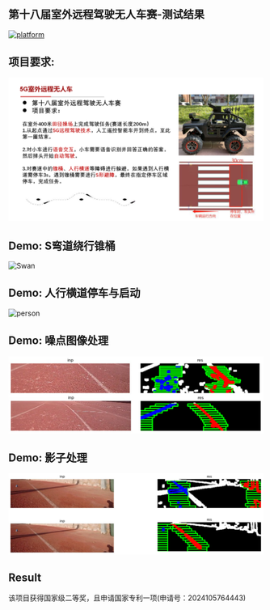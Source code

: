 ## 第十八届室外远程驾驶无人车赛-测试结果
[![platform](https://img.shields.io/badge/Platform-Python-blue.svg)](https://www.python.org/)
## 项目要求:

![req](https://github.com/neverwinHao/dataset/blob/main/img/req.png)

## Demo: S弯道绕行锥桶

![Swan](https://github.com/neverwinHao/dataset/blob/main/img/Swan.gif)

## Demo: 人行横道停车与启动

![person](https://github.com/neverwinHao/dataset/blob/main/img/person.gif)

## Demo: 噪点图像处理

![demo1](https://github.com/neverwinHao/dataset/blob/main/img/demo1.png)

## Demo: 影子处理

![demo2](https://github.com/neverwinHao/dataset/blob/main/img/demo2.png)

## Result
该项目获得国家级二等奖，且申请国家专利一项(申请号：2024105764443)
